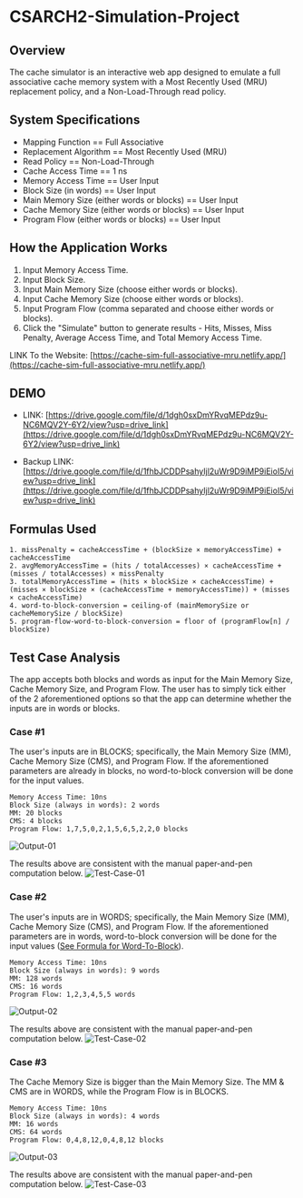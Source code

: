 # CSARCH2-Simulation-Project
## Overview
The cache simulator is an interactive web app designed to emulate a full associative cache memory system with a Most Recently Used (MRU) replacement policy, and a Non-Load-Through read policy.

## System Specifications
* Mapping Function == Full Associative
* Replacement Algorithm == Most Recently Used (MRU)
* Read Policy == Non-Load-Through
* Cache Access Time == 1 ns
* Memory Access Time == User Input
* Block Size (in words) == User Input
* Main Memory Size (either words or blocks) == User Input
* Cache Memory Size (either words or blocks) == User Input
* Program Flow (either words or blocks) == User Input

## How the Application Works
1. Input Memory Access Time.
2. Input Block Size.
3. Input Main Memory Size (choose either words or blocks).
4. Input Cache Memory Size (choose either words or blocks).
5. Input Program Flow (comma separated and choose either words or blocks).
6. Click the "Simulate" button to generate results - Hits, Misses, Miss Penalty, Average Access Time, and Total Memory Access Time.

LINK To the Website: [https://cache-sim-full-associative-mru.netlify.app/](https://cache-sim-full-associative-mru.netlify.app/)

## DEMO
* LINK: [https://drive.google.com/file/d/1dgh0sxDmYRvqMEPdz9u-NC6MQV2Y-6Y2/view?usp=drive_link](https://drive.google.com/file/d/1dgh0sxDmYRvqMEPdz9u-NC6MQV2Y-6Y2/view?usp=drive_link)

* Backup LINK: [https://drive.google.com/file/d/1fhbJCDDPsahyIjl2uWr9D9iMP9iEioI5/view?usp=drive_link](https://drive.google.com/file/d/1fhbJCDDPsahyIjl2uWr9D9iMP9iEioI5/view?usp=drive_link)

## Formulas Used

    1. missPenalty = cacheAccessTime + (blockSize × memoryAccessTime) + cacheAccessTime
    2. avgMemoryAccessTime = (hits / totalAccesses) × cacheAccessTime + (misses / totalAccesses) × missPenalty
    3. totalMemoryAccessTime = (hits × blockSize × cacheAccessTime) + (misses × blockSize × (cacheAccessTime + memoryAccessTime)) + (misses × cacheAccessTime)
    4. word-to-block-conversion = ceiling-of (mainMemorySize or cacheMemorySize / blockSize)
    5. program-flow-word-to-block-conversion = floor of (programFlow[n] / blockSize)

## Test Case Analysis
The app accepts both blocks and words as input for the Main Memory Size, Cache Memory Size, and Program Flow. The user has to simply tick either of the 2 aforementioned options so that the app can determine whether the inputs are in words or blocks.

### Case #1
The user's inputs are in BLOCKS; specifically, the Main Memory Size (MM), Cache Memory Size (CMS), and Program Flow. If the aforementioned parameters are already in blocks, no word-to-block conversion will be done for the input values.

    Memory Access Time: 10ns
    Block Size (always in words): 2 words
    MM: 20 blocks
    CMS: 4 blocks
    Program Flow: 1,7,5,0,2,1,5,6,5,2,2,0 blocks

![Output-01](essential-imgs/Output-01.png)

The results above are consistent with the manual paper-and-pen computation below.
![Test-Case-01](essential-imgs/Test-Case-01.jpeg)

### Case #2
The user's inputs are in WORDS; specifically, the Main Memory Size (MM), Cache Memory Size (CMS), and Program Flow. If the aforementioned parameters are in words, word-to-block conversion will be done for the input values ([See Formula for Word-To-Block](#formulas-used)).


    Memory Access Time: 10ns
    Block Size (always in words): 9 words
    MM: 128 words
    CMS: 16 words
    Program Flow: 1,2,3,4,5,5 words

![Output-02](essential-imgs/Output-02.png)

The results above are consistent with the manual paper-and-pen computation below.
![Test-Case-02](essential-imgs/Test-Case-02.jpeg)

### Case #3
The Cache Memory Size is bigger than the Main Memory Size. The MM & CMS are in WORDS, while the Program Flow is in BLOCKS.

    Memory Access Time: 10ns
    Block Size (always in words): 4 words
    MM: 16 words
    CMS: 64 words
    Program Flow: 0,4,8,12,0,4,8,12 blocks

![Output-03](essential-imgs/Output-02.png)

The results above are consistent with the manual paper-and-pen computation below.
![Test-Case-03](essential-imgs/Test-Case-03.jpeg)
